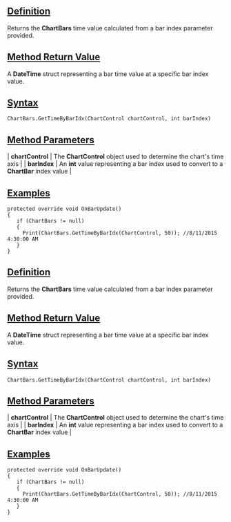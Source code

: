 ## [Definition](https://developer.ninjatrader.com/docs/desktop/gettimebybaridx\#definition)

Returns the **ChartBars** time value calculated from a bar index parameter provided.

## [Method Return Value](https://developer.ninjatrader.com/docs/desktop/gettimebybaridx\#method-return-value)

A **DateTime** struct representing a bar time value at a specific bar index value.

## [Syntax](https://developer.ninjatrader.com/docs/desktop/gettimebybaridx\#syntax)

`ChartBars.GetTimeByBarIdx(ChartControl chartControl, int barIndex)`

## [Method Parameters](https://developer.ninjatrader.com/docs/desktop/gettimebybaridx\#method-parameters)

| **chartControl** | The **ChartControl** object used to determine the chart's time axis |
| **barIndex** | An **int** value representing a bar index used to convert to a **ChartBar** index value |

## [Examples](https://developer.ninjatrader.com/docs/desktop/gettimebybaridx\#examples)

```jsx-150469391 csharp
protected override void OnBarUpdate()
{
   if (ChartBars != null)
   {
     Print(ChartBars.GetTimeByBarIdx(ChartControl, 50)); //8/11/2015 4:30:00 AM
   }
}

```

## [Definition](https://developer.ninjatrader.com/docs/desktop/gettimebybaridx\#definition)

Returns the **ChartBars** time value calculated from a bar index parameter provided.

## [Method Return Value](https://developer.ninjatrader.com/docs/desktop/gettimebybaridx\#method-return-value)

A **DateTime** struct representing a bar time value at a specific bar index value.

## [Syntax](https://developer.ninjatrader.com/docs/desktop/gettimebybaridx\#syntax)

`ChartBars.GetTimeByBarIdx(ChartControl chartControl, int barIndex)`

## [Method Parameters](https://developer.ninjatrader.com/docs/desktop/gettimebybaridx\#method-parameters)

| **chartControl** | The **ChartControl** object used to determine the chart's time axis |
| **barIndex** | An **int** value representing a bar index used to convert to a **ChartBar** index value |

## [Examples](https://developer.ninjatrader.com/docs/desktop/gettimebybaridx\#examples)

```jsx-150469391 csharp
protected override void OnBarUpdate()
{
   if (ChartBars != null)
   {
     Print(ChartBars.GetTimeByBarIdx(ChartControl, 50)); //8/11/2015 4:30:00 AM
   }
}

```